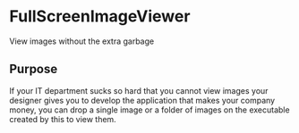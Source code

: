 # FullScreenImageViewer
View images without the extra garbage

## Purpose

If your IT department sucks so hard that you cannot view images your designer gives you to develop the application that makes your company money, you can drop a single image or a folder of images on the executable created by this to view them.
